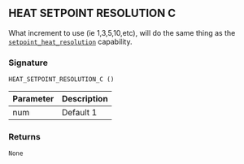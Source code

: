 ## HEAT SETPOINT RESOLUTION C

What increment to use (ie 1,3,5,10,etc), will do the same thing as the [`setpoint_heat_resolution`][1] capability.


### Signature

`HEAT_SETPOINT_RESOLUTION_C ()` 


| Parameter | Description |
| --- | --- |
| num | Default 1 |


### Returns

`None`

[1]:	https://control4.github.io/docs-driverworks-proxyprotocol/#thermostat-capabilities